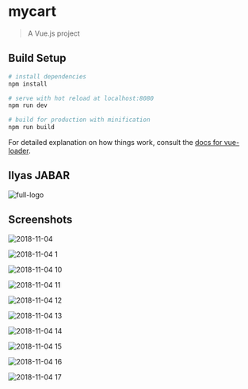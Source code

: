 # mycart

> A Vue.js project

## Build Setup

``` bash
# install dependencies
npm install

# serve with hot reload at localhost:8080
npm run dev

# build for production with minification
npm run build
```

For detailed explanation on how things work, consult the [docs for vue-loader](http://vuejs.github.io/vue-loader).



## Ilyas JABAR

![full-logo](https://user-images.githubusercontent.com/44152758/47159355-98574500-d2e5-11e8-8de7-cd84e3bc445a.jpg)



## Screenshots

![2018-11-04](https://user-images.githubusercontent.com/44152758/47964477-a968bb80-e032-11e8-9126-2fb35b26309e.png)


![2018-11-04 1](https://user-images.githubusercontent.com/44152758/47964509-22681300-e033-11e8-9fb1-1ca501b2ab97.png)


![2018-11-04 10](https://user-images.githubusercontent.com/44152758/47964512-2dbb3e80-e033-11e8-9741-e53a1e7aea74.png)


![2018-11-04 11](https://user-images.githubusercontent.com/44152758/47964534-6b1fcc00-e033-11e8-967b-31d462c61201.png)


![2018-11-04 12](https://user-images.githubusercontent.com/44152758/47964574-da95bb80-e033-11e8-8704-c9d29b94d3e2.png)


![2018-11-04 13](https://user-images.githubusercontent.com/44152758/47964577-e3868d00-e033-11e8-80a3-652b2490cad2.png)


![2018-11-04 14](https://user-images.githubusercontent.com/44152758/47964586-031db580-e034-11e8-895f-c198cd5e4371.png)


![2018-11-04 15](https://user-images.githubusercontent.com/44152758/47964591-23e60b00-e034-11e8-9c8b-fc3227aeb8bf.png)


![2018-11-04 16](https://user-images.githubusercontent.com/44152758/47964593-2a748280-e034-11e8-9dfb-098b8d5bffb5.png)


![2018-11-04 17](https://user-images.githubusercontent.com/44152758/47964596-33fdea80-e034-11e8-8db6-60d82af80048.png)

